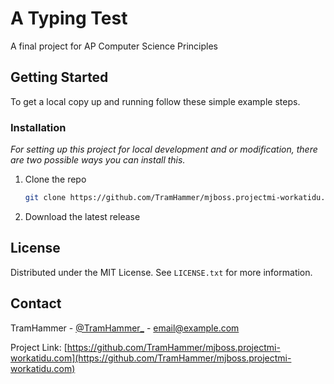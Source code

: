 # A Typing Test
A final project for AP Computer Science Principles

<!-- GETTING STARTED -->
## Getting Started

To get a local copy up and running follow these simple example steps.

### Installation

_For setting up this project for local development and or modification, there are two possible ways you can install this._

1. Clone the repo
   ```sh
   git clone https://github.com/TramHammer/mjboss.projectmi-workatidu.com
   ```
2. Download the latest release

<!-- LICENSE -->
## License

Distributed under the MIT License. See `LICENSE.txt` for more information.


<!-- CONTACT -->
## Contact

TramHammer - [@TramHammer_](@TramHammer_) - email@example.com

Project Link: [https://github.com/TramHammer/mjboss.projectmi-workatidu.com](https://github.com/TramHammer/mjboss.projectmi-workatidu.com)

